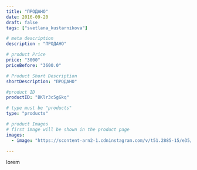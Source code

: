 ```yaml
---
title: "ПРОДАНО"
date: 2016-09-20
draft: false
tags: ["svetlana_kustarnikova"]

# meta description
description : "ПРОДАНО"

# product Price
price: "3000"
priceBefore: "3600.0"

# Product Short Description
shortDescription: "ПРОДАНО"

#product ID
productID: "BKlr3c5gGkq"

# type must be "products"
type: "products"

# product Images
# first image will be shown in the product page
images:
  - image: "https://scontent-arn2-1.cdninstagram.com/v/t51.2885-15/e35/14288112_1778381642450953_928797255_n.jpg?tp=1&_nc_ht=scontent-arn2-1.cdninstagram.com&_nc_cat=101&_nc_ohc=uSzO2D7JQNMAX_7D3Ow&ccb=7-4&oh=8bd09f7058d942bc8e44183b5b1ebd2c&oe=6085086B&ig_cache_key=MTM0MzY3Mjk5MDQ0MDY0Njk1NA%3D%3D.2-ccb7-4"

---
```

lorem
